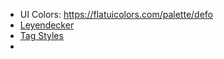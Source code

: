 - UI Colors: https://flatuicolors.com/palette/defo
- [Leyendecker](<../Leyendecker.md>)
- [Tag Styles](<../Tag Styles.md>)
- 
